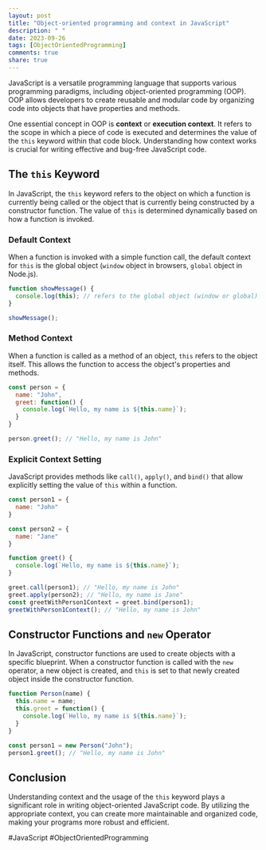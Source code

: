 ```yaml
---
layout: post
title: "Object-oriented programming and context in JavaScript"
description: " "
date: 2023-09-26
tags: [ObjectOrientedProgramming]
comments: true
share: true
---
```


JavaScript is a versatile programming language that supports various programming paradigms, including object-oriented programming (OOP). OOP allows developers to create reusable and modular code by organizing code into objects that have properties and methods.

One essential concept in OOP is **context** or **execution context**. It refers to the scope in which a piece of code is executed and determines the value of the `this` keyword within that code block. Understanding how context works is crucial for writing effective and bug-free JavaScript code.

## The `this` Keyword

In JavaScript, the `this` keyword refers to the object on which a function is currently being called or the object that is currently being constructed by a constructor function. The value of `this` is determined dynamically based on how a function is invoked.

### Default Context

When a function is invoked with a simple function call, the default context for `this` is the global object (`window` object in browsers, `global` object in Node.js).

```javascript
function showMessage() {
  console.log(this); // refers to the global object (window or global)
}

showMessage();
```

### Method Context

When a function is called as a method of an object, `this` refers to the object itself. This allows the function to access the object's properties and methods.

```javascript
const person = {
  name: "John",
  greet: function() {
    console.log(`Hello, my name is ${this.name}`);
  }
}

person.greet(); // "Hello, my name is John"
```

### Explicit Context Setting

JavaScript provides methods like `call()`, `apply()`, and `bind()` that allow explicitly setting the value of `this` within a function.

```javascript
const person1 = {
  name: "John"
}

const person2 = {
  name: "Jane"
}

function greet() {
  console.log(`Hello, my name is ${this.name}`);
}

greet.call(person1); // "Hello, my name is John"
greet.apply(person2); // "Hello, my name is Jane"
const greetWithPerson1Context = greet.bind(person1);
greetWithPerson1Context(); // "Hello, my name is John"
```

## Constructor Functions and `new` Operator

In JavaScript, constructor functions are used to create objects with a specific blueprint. When a constructor function is called with the `new` operator, a new object is created, and `this` is set to that newly created object inside the constructor function.

```javascript
function Person(name) {
  this.name = name;
  this.greet = function() {
    console.log(`Hello, my name is ${this.name}`);
  }
}

const person1 = new Person("John");
person1.greet(); // "Hello, my name is John"
```

## Conclusion

Understanding context and the usage of the `this` keyword plays a significant role in writing object-oriented JavaScript code. By utilizing the appropriate context, you can create more maintainable and organized code, making your programs more robust and efficient.

#JavaScript #ObjectOrientedProgramming